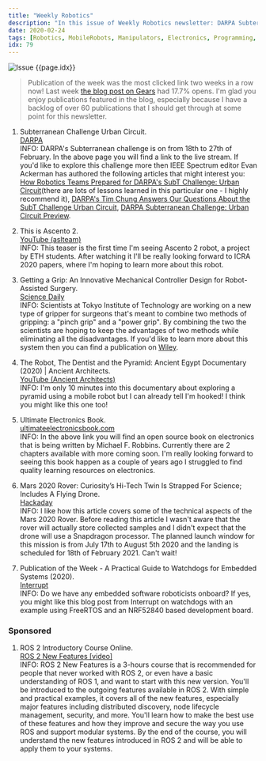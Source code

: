 ```yaml
---
title: "Weekly Robotics"
description: "In this issue of Weekly Robotics newsletter: DARPA Subterranean Challenge, an interesting balancing mobile robot design, new design of mechanical controllers for robot surgeons and more!"
date: 2020-02-24
tags: [Robotics, MobileRobots, Manipulators, Electronics, Programming, OpenSource, Space]
idx: 79
---
```

![Issue {{page.idx}}](/img/headers/{{page.idx}}.jpg "Issue {{page.idx}}")

> Publication of the week was the most clicked link two weeks in a row now! Last week [the blog post on Gears](https://ciechanow.ski/gears/) had 17.7% opens. I'm glad you enjoy publications featured in the blog, especially because I have a backlog of over 60 publications that I should get through at some point for this newsletter.

1) Subterranean Challenge Urban Circuit.
<br>[DARPA](https://www.darpa.mil/about-us/subterranean-challenge-urban-circuit)<br>
INFO: DARPA's Subterranean challenge is on from 18th to 27th of February. In the above page you will find a link to the live stream. If you'd like to explore this challenge more then IEEE Spectrum editor Evan Ackerman has authored the following articles that might interest you: [How Robotics Teams Prepared for DARPA's SubT Challenge: Urban Circuit](https://spectrum.ieee.org/automaton/robotics/robotics-hardware/robotics-teams-prepare-darpa-subt-challenge-urban-circuit)(there are lots of lessons learned in this particular one - I highly recommend it), [DARPA's Tim Chung Answers Our Questions About the SubT Challenge Urban Circuit](https://spectrum.ieee.org/automaton/robotics/robotics-hardware/darpa-tim-chung-on-subt-challenge-urban-circuit), [DARPA Subterranean Challenge: Urban Circuit Preview](https://spectrum.ieee.org/automaton/robotics/robotics-hardware/darpa-subterranean-challenge-urban-circuit-preview).

2) This is Ascento 2.
<br>[YouTube (aslteam)](https://youtu.be/T6r7EZKZW-E)<br>
INFO: This teaser is the first time I'm seeing Ascento 2 robot, a project by ETH students. After watching it I'll be really looking forward to ICRA 2020 papers, where I'm hoping to learn more about this robot.

3) Getting a Grip: An Innovative Mechanical Controller Design for Robot-Assisted Surgery.
<br>[Science Daily](https://www.sciencedaily.com/releases/2020/02/200218124342.htm)<br>
INFO: Scientists at Tokyo Institute of Technology are working on a new type of gripper for surgeons that's meant to combine two methods of gripping: a "pinch grip" and a "power grip". By combining the two the scientists are hoping to keep the advantages of two methods while eliminating all the disadvantages. If you'd like to learn more about this system then you can find a publication on [Wiley](https://onlinelibrary.wiley.com/doi/full/10.1002/rcs.2065).

4) The Robot, The Dentist and the Pyramid: Ancient Egypt Documentary (2020) | Ancient Architects.
<br>[YouTube (Ancient Architects)](https://youtu.be/rhsddHgybTo)<br>
INFO: I'm only 10 minutes into this documentary about exploring a pyramid using a mobile robot but I can already tell I'm hooked! I think you might like this one too!

5) Ultimate Electronics Book.
<br>[ultimateelectronicsbook.com](https://ultimateelectronicsbook.com/)<br>
INFO: In the above link you will find an open source book on electronics that is being written by Michael F. Robbins. Currently there are 2 chapters available with more coming soon. I'm really looking forward to seeing this book happen as a couple of years ago I struggled to find quality learning resources on electronics.

6) Mars 2020 Rover: Curiosity’s Hi-Tech Twin Is Strapped For Science; Includes A Flying Drone.
<br>[Hackaday](https://hackaday.com/2020/02/13/mars-2020-rover-curiositys-hi-tech-twin-is-strapped-for-science-includes-a-flying-drone/)<br>
INFO: I like how this article covers some of the technical aspects of the Mars 2020 Rover. Before reading this article I wasn't aware that the rover will actually store collected samples and I didn't expect that the drone will use a Snapdragon processor. The planned launch window for this mission is from July 17th to August 5th 2020 and the landing is scheduled for 18th of February 2021. Can't wait!

7) Publication of the Week - A Practical Guide to Watchdogs for Embedded Systems (2020).
<br>[Interrupt](https://interrupt.memfault.com/blog/firmware-watchdog-best-practices)<br>
INFO: Do we have any embedded software roboticists onboard? If yes, you might like this blog post from Interrupt on watchdogs with an example using FreeRTOS and an NRF52840 based development board.

### Sponsored

1) ROS 2 Introductory Course Online.
<br>[ROS 2 New Features [video]](https://www.packtpub.com/iot-hardware/ros-2-new-features-video)<br>
INFO: ROS 2 New Features is a 3-hours course that is recommended for people that never worked with ROS 2, or even have a basic understanding of ROS 1, and want to start with this new version. You'll be introduced to the outgoing features available in ROS 2. With simple and practical examples, it covers all of the new features, especially major features including distributed discovery, node lifecycle management, security, and more. You'll learn how to make the best use of these features and how they improve and secure the way you use ROS and support modular systems. By the end of the course, you will understand the new features introduced in ROS 2 and will be able to apply them to your systems.
